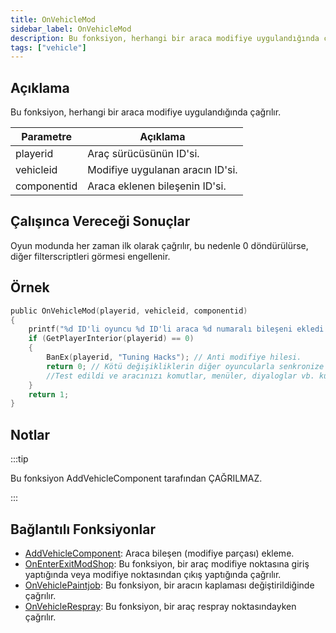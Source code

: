 ```yaml
---
title: OnVehicleMod
sidebar_label: OnVehicleMod
description: Bu fonksiyon, herhangi bir araca modifiye uygulandığında çağrılır.
tags: ["vehicle"]
---
```


## Açıklama

Bu fonksiyon, herhangi bir araca modifiye uygulandığında çağrılır.

| Parametre   | Açıklama                                                |
| ----------- | ------------------------------------------------------- |
| playerid    | Araç sürücüsünün ID'si.                                 |
| vehicleid   | Modifiye uygulanan aracın ID'si.                        |
| componentid | Araca eklenen bileşenin ID'si.                          |

## Çalışınca Vereceği Sonuçlar

Oyun modunda her zaman ilk olarak çağrılır, bu nedenle 0 döndürülürse, diğer filterscriptleri görmesi engellenir.

## Örnek

```c
public OnVehicleMod(playerid, vehicleid, componentid)
{
    printf("%d ID'li oyuncu %d ID'li araca %d numaralı bileşeni ekledi.", playerid, vehicleid,componentid);
    if (GetPlayerInterior(playerid) == 0)
    {
        BanEx(playerid, "Tuning Hacks"); // Anti modifiye hilesi.
        return 0; // Kötü değişikliklerin diğer oyuncularla senkronize edilmesini engeller
        //Test edildi ve aracınızı komutlar, menüler, diyaloglar vb. kullanarak modifiye etmenize izin veren sunucularda bile çalıştı.
    }
    return 1;
}
```

## Notlar

:::tip

Bu fonksiyon AddVehicleComponent tarafından ÇAĞRILMAZ.

:::

## Bağlantılı Fonksiyonlar

- [AddVehicleComponent](../functions/AddVehicleComponent): Araca bileşen (modifiye parçası) ekleme.
- [OnEnterExitModShop](OnEnterExitModShop): Bu fonksiyon, bir araç modifiye noktasına giriş yaptığında veya modifiye noktasından çıkış yaptığında çağrılır.
- [OnVehiclePaintjob](OnVehiclePaintjob): Bu fonksiyon, bir aracın kaplaması değiştirildiğinde çağrılır.
- [OnVehicleRespray](OnVehicleRespray): Bu fonksiyon, bir araç respray noktasındayken çağrılır.
